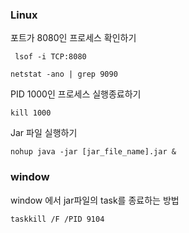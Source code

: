 ### Linux

포트가 8080인 프로세스 확인하기

```shell
 lsof -i TCP:8080
```

```shell
netstat -ano | grep 9090
```

PID 1000인 프로세스 실행종료하기

```shell
kill 1000
```

Jar 파일 실행하기

```shell
nohup java -jar [jar_file_name].jar &
```



### window

window 에서 jar파일의 task를 종료하는 방법

```shell
taskkill /F /PID 9104
```



